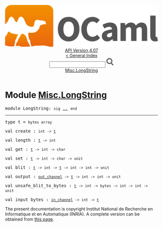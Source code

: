 <!-- ((! set title API !)) ((! set documentation !)) ((! set api !)) ((! set nobreadcrumb !)) -->
<div class="api"><header><nav class="toc brand"><a class="brand" href="https://ocaml.org/"><img src="colour-logo-gray.svg" class="svg" alt="OCaml"></a></nav><nav class="toc"><div class="toc_version"><a href="/docs" id="version-select">API Version 4.07</a></div><a href="index.html">&lt; General Index</a><div class="api_search"><input type="text" name="apisearch" id="api_search" oninput="mySearch(false);" onkeypress="this.oninput();" onclick="this.oninput();" onpaste="this.oninput();">
<img src="search_icon.svg" alt="Search" class="svg" onclick="mySearch(false)"></div>
<div id="search_results"></div><div class="toc_title"><a href="#top">Misc.LongString</a></div><ul></ul></nav></header>

<h1>Module <a href="type_Misc.LongString.html">Misc.LongString</a></h1>

<pre><span id="MODULELongString"><span class="keyword">module</span> LongString</span>: <code class="code"><span class="keyword">sig</span></code> <a href="Misc.LongString.html">..</a> <code class="code"><span class="keyword">end</span></code></pre><hr width="100%">

<pre><span id="TYPEt"><span class="keyword">type</span> <code class="type"></code>t</span> = <code class="type">bytes array</code> </pre>


<pre><span id="VALcreate"><span class="keyword">val</span> create</span> : <code class="type">int -&gt; <a href="Misc.LongString.html#TYPEt">t</a></code></pre>
<pre><span id="VALlength"><span class="keyword">val</span> length</span> : <code class="type"><a href="Misc.LongString.html#TYPEt">t</a> -&gt; int</code></pre>
<pre><span id="VALget"><span class="keyword">val</span> get</span> : <code class="type"><a href="Misc.LongString.html#TYPEt">t</a> -&gt; int -&gt; char</code></pre>
<pre><span id="VALset"><span class="keyword">val</span> set</span> : <code class="type"><a href="Misc.LongString.html#TYPEt">t</a> -&gt; int -&gt; char -&gt; unit</code></pre>
<pre><span id="VALblit"><span class="keyword">val</span> blit</span> : <code class="type"><a href="Misc.LongString.html#TYPEt">t</a> -&gt; int -&gt; <a href="Misc.LongString.html#TYPEt">t</a> -&gt; int -&gt; int -&gt; unit</code></pre>
<pre><span id="VALoutput"><span class="keyword">val</span> output</span> : <code class="type"><a href="Pervasives.html#TYPEout_channel">out_channel</a> -&gt; <a href="Misc.LongString.html#TYPEt">t</a> -&gt; int -&gt; int -&gt; unit</code></pre>
<pre><span id="VALunsafe_blit_to_bytes"><span class="keyword">val</span> unsafe_blit_to_bytes</span> : <code class="type"><a href="Misc.LongString.html#TYPEt">t</a> -&gt; int -&gt; bytes -&gt; int -&gt; int -&gt; unit</code></pre>
<pre><span id="VALinput_bytes"><span class="keyword">val</span> input_bytes</span> : <code class="type"><a href="Pervasives.html#TYPEin_channel">in_channel</a> -&gt; int -&gt; <a href="Misc.LongString.html#TYPEt">t</a></code></pre>
<div class="copyright">The present documentation is copyright Institut National de Recherche en Informatique et en Automatique (INRIA). A complete version can be obtained from <a href="http://caml.inria.fr/pub/docs/manual-ocaml/">this page</a>.</div></div>